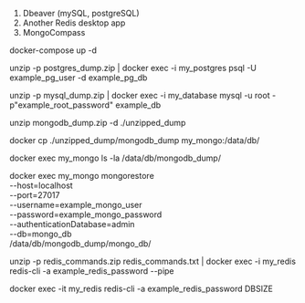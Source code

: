 <!-- Application to use: -->
1. Dbeaver (mySQL, postgreSQL)
2. Another Redis desktop app
3. MongoCompass

<!-- 1.  How to run databases -->

docker-compose up -d

<!-- 2.  How to populate mySQL and postgreSQL with data: -->


unzip -p postgres_dump.zip | docker exec -i my_postgres psql -U example_pg_user -d example_pg_db

unzip -p mysql_dump.zip | docker exec -i my_database mysql -u root -p"example_root_password" example_db

<!-- 3. How to run populate mongoDB data -->

unzip mongodb_dump.zip -d ./unzipped_dump

docker cp ./unzipped_dump/mongodb_dump my_mongo:/data/db/

<!-- After below commend you should have mongo_db folder listed -->
docker exec my_mongo ls -la /data/db/mongodb_dump/


<!-- Below is one commend -->
docker exec my_mongo mongorestore \
  --host=localhost \
  --port=27017 \
  --username=example_mongo_user \
  --password=example_mongo_password \
  --authenticationDatabase=admin \
  --db=mongo_db \
  /data/db/mongodb_dump/mongo_db/


<!-- 4. How to run populate redis data -->
<!-- Below is one commend -->
unzip -p redis_commands.zip redis_commands.txt | docker exec -i my_redis redis-cli -a example_redis_password --pipe 


docker exec -it my_redis redis-cli -a example_redis_password DBSIZE         

<!-- should print:  693071  -->
